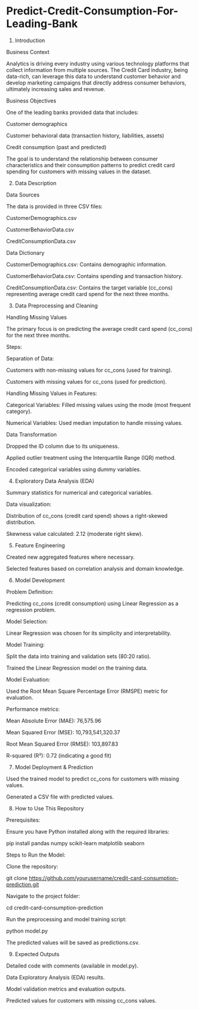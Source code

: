 # Predict-Credit-Consumption-For-Leading-Bank
1. Introduction

Business Context

Analytics is driving every industry using various technology platforms that collect information from multiple sources. The Credit Card industry, being data-rich, can leverage this data to understand customer behavior and develop marketing campaigns that directly address consumer behaviors, ultimately increasing sales and revenue.

Business Objectives

One of the leading banks provided data that includes:

Customer demographics

Customer behavioral data (transaction history, liabilities, assets)

Credit consumption (past and predicted)

The goal is to understand the relationship between consumer characteristics and their consumption patterns to predict credit card spending for customers with missing values in the dataset.

2. Data Description

Data Sources

The data is provided in three CSV files:

CustomerDemographics.csv

CustomerBehaviorData.csv

CreditConsumptionData.csv

Data Dictionary

CustomerDemographics.csv: Contains demographic information.

CustomerBehaviorData.csv: Contains spending and transaction history.

CreditConsumptionData.csv: Contains the target variable (cc_cons) representing average credit card spend for the next three months.

3. Data Preprocessing and Cleaning

Handling Missing Values

The primary focus is on predicting the average credit card spend (cc_cons) for the next three months.

Steps:

Separation of Data:

Customers with non-missing values for cc_cons (used for training).

Customers with missing values for cc_cons (used for prediction).

Handling Missing Values in Features:

Categorical Variables: Filled missing values using the mode (most frequent category).

Numerical Variables: Used median imputation to handle missing values.

Data Transformation

Dropped the ID column due to its uniqueness.

Applied outlier treatment using the Interquartile Range (IQR) method.

Encoded categorical variables using dummy variables.

4. Exploratory Data Analysis (EDA)

Summary statistics for numerical and categorical variables.

Data visualization:

Distribution of cc_cons (credit card spend) shows a right-skewed distribution.

Skewness value calculated: 2.12 (moderate right skew).

5. Feature Engineering

Created new aggregated features where necessary.

Selected features based on correlation analysis and domain knowledge.

6. Model Development

Problem Definition:

Predicting cc_cons (credit consumption) using Linear Regression as a regression problem.

Model Selection:

Linear Regression was chosen for its simplicity and interpretability.

Model Training:

Split the data into training and validation sets (80:20 ratio).

Trained the Linear Regression model on the training data.

Model Evaluation:

Used the Root Mean Square Percentage Error (RMSPE) metric for evaluation.

Performance metrics:

Mean Absolute Error (MAE): 76,575.96

Mean Squared Error (MSE): 10,793,541,320.37

Root Mean Squared Error (RMSE): 103,897.83

R-squared (R²): 0.72 (indicating a good fit)

7. Model Deployment & Prediction

Used the trained model to predict cc_cons for customers with missing values.

Generated a CSV file with predicted values.

8. How to Use This Repository

Prerequisites:

Ensure you have Python installed along with the required libraries:

pip install pandas numpy scikit-learn matplotlib seaborn

Steps to Run the Model:

Clone the repository:

git clone https://github.com/yourusername/credit-card-consumption-prediction.git

Navigate to the project folder:

cd credit-card-consumption-prediction

Run the preprocessing and model training script:

python model.py

The predicted values will be saved as predictions.csv.

9. Expected Outputs

Detailed code with comments (available in model.py).

Data Exploratory Analysis (EDA) results.

Model validation metrics and evaluation outputs.

Predicted values for customers with missing cc_cons values.

